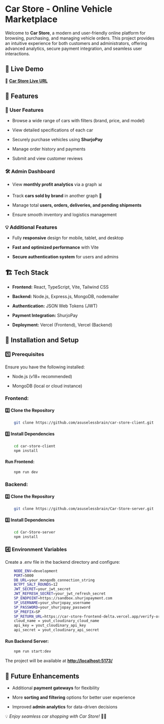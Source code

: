 Car Store - Online Vehicle Marketplace
======================================

Welcome to **Car Store**, a modern and user-friendly online platform for browsing, purchasing, and managing vehicle orders. This project provides an intuitive experience for both customers and administrators, offering advanced analytics, secure payment integration, and seamless user interactions.

🚀 Live Demo
------------

🔗 [**Car Store Live URL**](https://car-store-frontend-delta.vercel.app/)

📌 Features
-----------

### 🛒 **User Features**

*   Browse a wide range of cars with filters (brand, price, and model)
    
*   View detailed specifications of each car
    
*   Securely purchase vehicles using **ShurjoPay**
    
*   Manage order history and payments
    
*   Submit and view customer reviews
    

### 🛠 **Admin Dashboard**

*   View **monthly profit analytics** via a graph 📊
    
*   Track **cars sold by brand** in another graph 🚗
    
*   Manage total **users, orders, deliveries, and pending shipments**
    
*   Ensure smooth inventory and logistics management
    

### 💡 **Additional Features**

*   Fully **responsive** design for mobile, tablet, and desktop
    
*   **Fast and optimized performance** with Vite
    
*   **Secure authentication system** for users and admins
    

🏗️ Tech Stack
--------------

*   **Frontend:** React, TypeScript, Vite, Tailwind CSS
    
*   **Backend:** Node.js, Express.js, MongoDB, nodemailer
    
*   **Authentication:** JSON Web Tokens (JWT)
    
*   **Payment Integration:** ShurjoPay
    
*   **Deployment:** Vercel (Frontend), Vercel (Backend)
    

📂 Installation and Setup
-------------------------

### **1️⃣ Prerequisites**

Ensure you have the following installed:

*   Node.js (v18+ recommended)
    
*   MongoDB (local or cloud instance)


### Frontend:  

#### **2️⃣ Clone the Repository**

```bash
    git clone https://github.com/asuselessbrain/car-store-client.git
  ```

#### **3️⃣ Install Dependencies**

```bash
    cd car-store-client
    npm install
  ```

#### Run Frontend:
```bash
    npm run dev
  ```

### Backend:

#### **2️⃣ Clone the Repository**

```bash
    git clone https://github.com/asuselessbrain/Car-Store-server.git
  ```

#### **3️⃣ Install Dependencies**

```bash
    cd Car-Store-server
    npm install
  ```

### **4️⃣ Environment Variables**

Create a .env file in the backend directory and configure:

```bash
    NODE_ENV=development
    PORT=5000  
    DB_URL=your_mongodb_connection_string   
    BCYPT_SALT_ROUNDS=12  
    JWT_SECRET=your_jwt_secret  
    JWT_REFRESH_SECRET=your_jwt_refresh_secret   
    SP_ENDPOINT=https://sandbox.shurjopayment.com  
    SP_USERNAME=your_shurjopay_username 
    SP_PASSWORD=your_shurjopay_password   
    SP_PREFIX=SP  
    SP_RETURN_URL=https://car-store-frontend-delta.vercel.app/verify-order
    cloud_name = yout_cloudinary_cloud_name
    api_key = yout_cloudinary_api_key
    api_secret = yout_cloudinary_api_secret
  ```

#### Run Backend Server:

```bash
    npm run start:dev
  ```


The project will be available at [**http://localhost:5173/**](http://localhost:5173/)
    

🎯 Future Enhancements
----------------------

*   Additional **payment gateways** for flexibility
    
*   More **sorting and filtering** options for better user experience
    
*   Improved **admin analytics** for data-driven decisions
    

💡 _Enjoy seamless car shopping with Car Store!_ 🚗💨
